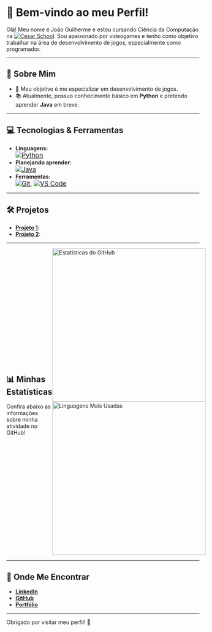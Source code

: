 # 👾 Bem-vindo ao meu Perfil!  


Olá! Meu nome é João Guilherme e estou cursando Ciência da Computação na [![Cesar School](https://img.shields.io/badge/-Cesar%20School-ff6600?style=flat-square)](https://www.cesar.school). Sou apaixonado por videogames e tenho como objetivo trabalhar na área de desenvolvimento de jogos, especialmente como programador.  


---

## 🚀 Sobre Mim  
- 🎯 Meu objetivo é me especializar em desenvolvimento de jogos.  
- 📚 Atualmente, possuo conhecimento básico em **Python** e pretendo aprender **Java** em breve.  

---

## 💻 Tecnologias & Ferramentas  
- **Linguagens:**  
  <span style="font-size: 1.2em;">
    [![Python](https://img.shields.io/badge/-Python-3776AB?logo=python&logoColor=white)](https://www.python.org/)
  </span>  
- **Planejando aprender:**  
  <span style="font-size: 1.2em;">
    [![Java](https://img.shields.io/badge/-Java-007396?logo=java&logoColor=white)](https://www.oracle.com/java/)
  </span>  
- **Ferramentas:**  
  <span style="font-size: 1.2em;">
    [![Git](https://img.shields.io/badge/-Git-F05032?logo=git&logoColor=white)](https://git-scm.com/), 
    [![VS Code](https://img.shields.io/badge/-VS%20Code-007ACC?logo=visual-studio-code&logoColor=white)](https://code.visualstudio.com/)
  </span>

---

## 🛠️ Projetos  
- [**Projeto 1**](#): 
- [**Projeto 2**](#): 

---

<div style="display: flex; justify-content: space-between; align-items: center;">
  <div>
    <h2>📊 Minhas Estatísticas</h2>
    <p>Confira abaixo as informações sobre minha atividade no GitHub!</p>
  </div>
  <div>
    <img src="https://github-readme-stats.vercel.app/api?username=jjoaoguilherme&show_icons=true&theme=dracula" alt="Estatísticas do GitHub" width="400px"/>
    <img src="https://github-readme-stats.vercel.app/api/top-langs/?username=jjoaoguilherme&layout=compact&theme=dracula" alt="Linguagens Mais Usadas" width="400px"/>
  </div>
</div>

---

## 🔗 Onde Me Encontrar  
- [**LinkedIn**](https://www.linkedin.com/in/jjoaoguilherme/)  
- [**GitHub**](https://github.com/jjoaoguilherme)  
- [**Portfólio**](#)  

---

Obrigado por visitar meu perfil!  🚀  
  
